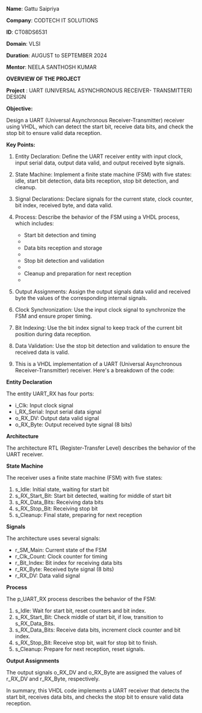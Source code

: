 **Name**: Gattu Saipriya

**Company**: CODTECH IT SOLUTIONS

**ID**: CT08DS6531

**Domain**: VLSI

**Duration**: AUGUST to SEPTEMBER 2024

**Mentor**: NEELA SANTHOSH KUMAR

**OVERVIEW OF THE PROJECT**

**Project** : UART (UNIVERSAL ASYNCHRONOUS RECEIVER-
TRANSMITTER) DESIGN

**Objective:**

Design a UART (Universal Asynchronous Receiver-Transmitter) receiver using VHDL, which can detect the start bit, receive data bits, and check the stop bit to ensure valid data reception.

**Key Points:**

1. Entity Declaration: Define the UART receiver entity with input clock, input serial data, output data valid, and output received byte signals. 
2. State Machine: Implement a finite state machine (FSM) with five states: idle, start bit detection, data bits reception, stop bit detection, and cleanup. 
3. Signal Declarations: Declare signals for the current state, clock counter, bit index, received byte, and data valid.
4. Process: Describe the behavior of the FSM using a VHDL process, which includes:
   
    - Start bit detection and timing
    - 
    - Data bits reception and storage
    - 
    - Stop bit detection and validation
    - 
    - Cleanup and preparation for next reception
    - 
5. Output Assignments: Assign the output signals data valid and received byte the values of the corresponding internal signals.
 
6. Clock Synchronization: Use the input clock signal to synchronize the FSM and ensure proper timing.
 
7. Bit Indexing: Use the bit index signal to keep track of the current bit position during data reception.
   
8. Data Validation: Use the stop bit detection and validation to ensure the received data is valid.

9. This is a VHDL implementation of a UART (Universal Asynchronous Receiver-Transmitter) receiver. Here's a breakdown of the code:

**Entity Declaration**

The entity UART_RX has four ports:

- i_Clk: Input clock signal
- i_RX_Serial: Input serial data signal
- o_RX_DV: Output data valid signal
- o_RX_Byte: Output received byte signal (8 bits)

**Architecture**

The architecture RTL (Register-Transfer Level) describes the behavior of the UART receiver.

**State Machine**

The receiver uses a finite state machine (FSM) with five states:

1. s_Idle: Initial state, waiting for start bit
2. s_RX_Start_Bit: Start bit detected, waiting for middle of start bit
3. s_RX_Data_Bits: Receiving data bits
4. s_RX_Stop_Bit: Receiving stop bit
5. s_Cleanup: Final state, preparing for next reception

**Signals**

The architecture uses several signals:

- r_SM_Main: Current state of the FSM
- r_Clk_Count: Clock counter for timing
- r_Bit_Index: Bit index for receiving data bits
- r_RX_Byte: Received byte signal (8 bits)
- r_RX_DV: Data valid signal

**Process**

The p_UART_RX process describes the behavior of the FSM:

1. s_Idle: Wait for start bit, reset counters and bit index.
2. s_RX_Start_Bit: Check middle of start bit, if low, transition to s_RX_Data_Bits.
3. s_RX_Data_Bits: Receive data bits, increment clock counter and bit index.
4. s_RX_Stop_Bit: Receive stop bit, wait for stop bit to finish.
5. s_Cleanup: Prepare for next reception, reset signals.

**Output Assignments**

The output signals o_RX_DV and o_RX_Byte are assigned the values of r_RX_DV and r_RX_Byte, respectively.

In summary, this VHDL code implements a UART receiver that detects the start bit, receives data bits, and checks the stop bit to ensure valid data reception.
